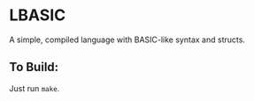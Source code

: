 # LBASIC

A simple, compiled language with BASIC-like syntax and structs.

## To Build:
Just run `make`.
